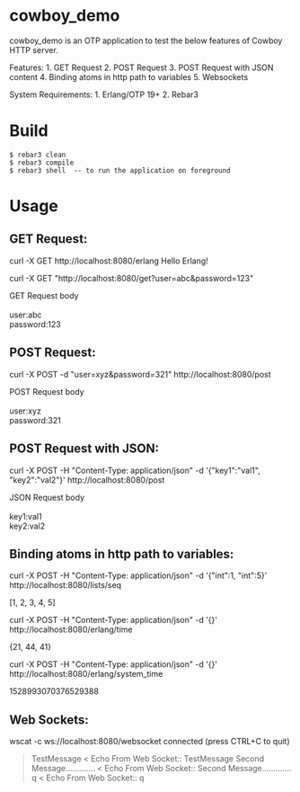 cowboy_demo
================================================================================

cowboy_demo is an OTP application to test the below features of Cowboy HTTP server.

Features:
    1. GET Request
    2. POST Request
    3. POST Request with JSON content
    4. Binding atoms in http path to variables
    5. Websockets

System Requirements:
    1. Erlang/OTP 19+
    2. Rebar3


Build
=================================================================================

    $ rebar3 clean
    $ rebar3 compile
    $ rebar3 shell  -- to run the application on foreground


Usage
=================================================================================
GET Request:
-------------
curl -X GET http://localhost:8080/erlang
Hello Erlang!

curl -X GET "http://localhost:8080/get?user=abc&password=123"
<html><body>GET Request body<br><br />user:abc<br />password:123</body></html>

POST Request:
---------------
curl -X POST -d "user=xyz&password=321" http://localhost:8080/post
<html><body>POST Request body<br /><br />user:xyz<br />password:321</body></html>


POST Request with JSON:
-----------------------
curl -X POST -H "Content-Type: application/json" -d '{"key1":"val1", "key2":"val2"}' http://localhost:8080/post
<html><body>JSON Request body<br /><br />key1:val1<br />key2:val2</body></html>


Binding atoms in http path to variables:
-----------------------------------------
curl -X POST -H "Content-Type: application/json" -d '{"int":1, "int":5}' http://localhost:8080/lists/seq
<html><body>[1, 2, 3, 4, 5]</body></html>

curl -X POST -H "Content-Type: application/json" -d '{}' http://localhost:8080/erlang/time
<html><body>{21, 44, 41}</body></html>

 curl -X POST -H "Content-Type: application/json" -d '{}' http://localhost:8080/erlang/system_time
<html><body>1528993070376529388</body></html>


Web Sockets:
-------------
 wscat -c ws://localhost:8080/websocket
connected (press CTRL+C to quit)
> TestMessage
< Echo From Web Socket:: TestMessage
> Second Message.............
< Echo From Web Socket:: Second Message.............
> q
< Echo From Web Socket:: q
>

